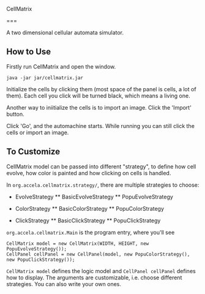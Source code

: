 CellMatrix

===

A two dimensional cellular automata simulator.

How to Use
---

Firstly run CellMatrix and open the window.
```
java -jar jar/cellmatrix.jar
```

Initialize the cells by clicking them (most space of the panel is cells, a lot of them). Each cell you click will be turned black, which means a living one.

Another way to iniitialize the cells is to import an image. Click the 'Import' button.

Click 'Go', and the automachine starts. While running you can still click the cells or import an image.

To Customize
---

CellMatrix model can be passed into different "strategy", to define how cell evolve, how color is painted and how clicking on cells is handled.

In `org.accela.cellmatrix.strategy/`, there are multiple strategies to choose:

* EvolveStrategy
** BasicEvolveStrategy
** PopuEvolveStrategy

* ColorStrategy
** BasicColorStrategy
** PopuColorStrategy

* ClickStrategy
** BasicClickStrategy
** PopuClickStrategy

`org.accela.cellmatrix.Main` is the program entry, where you'll see

```
CellMatrix model = new CellMatrix(WIDTH, HEIGHT, new PopuEvolveStrategy());
CellPanel cellPanel = new CellPanel(model, new PopuColorStrategy(), new PopuClickStrategy());
```

`CellMatrix model` defines the logic model and `CellPanel cellPanel` defines how to display. The arguments are customizable, i.e. choose different strategies. You can also write your own ones.

